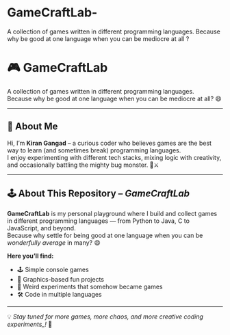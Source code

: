# GameCraftLab-
A collection of games written in different programming languages. Because why be good at one language when you can be mediocre at all ?
# 🎮 GameCraftLab

A collection of games written in different programming languages.<br>
Because why be good at one language when you can be mediocre at all? 😄

---

## 👋 About Me  
Hi, I’m **Kiran Gangad** – a curious coder who believes games are the best way to learn (and sometimes break) programming languages.<br>
I enjoy experimenting with different tech stacks, mixing logic with creativity, and occasionally battling the mighty bug monster. 🐛⚔️  
 
---

## 🕹 About This Repository – *GameCraftLab*  
**GameCraftLab** is my personal playground where I build and collect games in different programming languages — from Python to Java, C to JavaScript, and beyond.<br>
Because why settle for being good at one language when you can be *wonderfully average* in many? 😄  

**Here you’ll find:**  
- 🕹 Simple console games  
- 🎨 Graphics-based fun projects  
- 🧪 Weird experiments that somehow became games  
- 🛠 Code in multiple languages  

---

💡 *Stay tuned for more games, more chaos, and more creative coding experiments_!* 🚀
